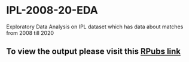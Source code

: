 # IPL-2008-20-EDA
Exploratory Data Analysis on IPL dataset which has data about matches from 2008 till 2020

## To view the output please visit this [RPubs link](https://rpubs.com/sreerag_ms/IPL_EDA)
